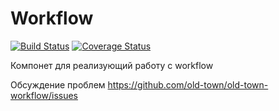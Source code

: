 # Workflow

[![Build Status](https://secure.travis-ci.org/old-town/old-town-workflow.svg?branch=dev)](https://secure.travis-ci.org/old-town/old-town-workflow)
[![Coverage Status](https://coveralls.io/repos/old-town/old-town-workflow/badge.svg?branch=dev&service=github)](https://coveralls.io/github/old-town/old-town-workflow?branch=dev)

Компонет для реализующий работу с workflow

Обсуждение проблем https://github.com/old-town/old-town-workflow/issues



